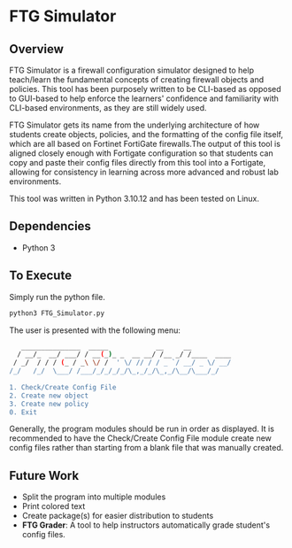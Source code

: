 # FTG Simulator

## Overview
FTG Simulator is a firewall configuration simulator designed to help teach/learn the fundamental concepts of creating firewall objects and policies. This tool has been purposely written to be CLI-based as opposed to GUI-based to help enforce the learners' confidence and familiarity with CLI-based environments, as they are still widely used. 

FTG Simulator gets its name from the underlying architecture of how students create objects, policies, and the formatting of the config file itself, which are all based on Fortinet FortiGate firewalls.The output of this tool is aligned closely enough with Fortigate configuration so that students can copy and paste their config files directly from this tool into a Fortigate, allowing for consistency in learning across more advanced and robust lab environments.

This tool was written in Python 3.10.12 and has been tested on Linux.

## Dependencies
* Python 3

## To Execute
Simply run the python file. 

```bash
python3 FTG_Simulator.py
```
The user is presented with the following menu:

```bash
   _______________  _____            __     __          
  / __/_  __/ ___/ / __(_)_ _  __ __/ /__ _/ /____  ____
 / _/  / / / (_ / _\ \/ /  ' \/ // / / _ `/ __/ _ \/ __/
/_/   /_/  \___/ /___/_/_/_/_/\_,_/_/\_,_/\__/\___/_/                                                        
              
1. Check/Create Config File
2. Create new object
3. Create new policy
0. Exit
```
Generally, the program modules should be run in order as displayed. It is recommended to have the Check/Create Config File module create new config files rather than starting from a blank file that was manually created.  

## Future Work
* Split the program into multiple modules
* Print colored text
* Create package(s) for easier distribution to students
* **FTG Grader**: A tool to help instructors automatically grade student's config files. 

